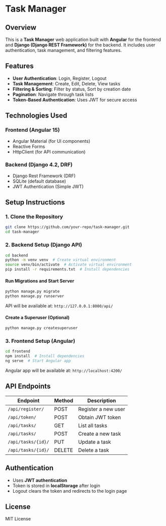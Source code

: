 # Task Manager

## Overview
This is a **Task Manager** web application built with **Angular** for the frontend and **Django (Django REST Framework)** for the backend. It includes user authentication, task management, and filtering features.

## Features
- **User Authentication**: Login, Register, Logout
- **Task Management**: Create, Edit, Delete, View tasks
- **Filtering & Sorting**: Filter by status, Sort by creation date
- **Pagination**: Navigate through task lists
- **Token-Based Authentication**: Uses JWT for secure access

## Technologies Used
### **Frontend (Angular 15)**
- Angular Material (for UI components)
- Reactive Forms
- HttpClient (for API communication)

### **Backend (Django 4.2, DRF)**
- Django Rest Framework (DRF)
- SQLite (default database)
- JWT Authentication (Simple JWT)

## Setup Instructions
### **1. Clone the Repository**
```sh
git clone https://github.com/your-repo/task-manager.git
cd task-manager
```

### **2. Backend Setup (Django API)**
```sh
cd backend
python -m venv venv  # Create virtual environment
source venv/bin/activate  # Activate virtual environment
pip install -r requirements.txt  # Install dependencies
```
#### **Run Migrations and Start Server**
```sh
python manage.py migrate
python manage.py runserver
```
API will be available at: `http://127.0.0.1:8000/api/`

#### **Create a Superuser (Optional)**
```sh
python manage.py createsuperuser
```

### **3. Frontend Setup (Angular)**
```sh
cd frontend
npm install  # Install dependencies
ng serve  # Start Angular app
```
Angular app will be available at: `http://localhost:4200/`

## API Endpoints
| Endpoint          | Method | Description              |
|------------------|--------|--------------------------|
| `/api/register/` | POST   | Register a new user      |
| `/api/token/`    | POST   | Obtain JWT token        |
| `/api/tasks/`    | GET    | List all tasks          |
| `/api/tasks/`    | POST   | Create a new task       |
| `/api/tasks/{id}/` | PUT   | Update a task          |
| `/api/tasks/{id}/` | DELETE | Delete a task         |

## Authentication
- Uses **JWT authentication**
- Token is stored in **localStorage** after login
- Logout clears the token and redirects to the login page

## License
MIT License



